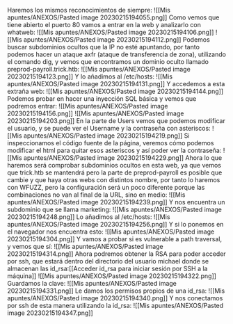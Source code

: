 Haremos los mismos reconocimientos de siempre:
![[Mis apuntes/ANEXOS/Pasted image 20230215194055.png]]
Como vemos que tiene abierto el puerto 80 vamos a entrar en la web y analizarlo con whatweb:
![[Mis apuntes/ANEXOS/Pasted image 20230215194106.png]]
![[Mis apuntes/ANEXOS/Pasted image 20230215194112.png]]
Podemos buscar subdominios ocultos que la IP no esté apuntando, por tanto podemos hacer un ataque axfr (ataque de transferencia de zona), utilizando el comando dig, y vemos que encontramos un dominio oculto llamado preprod-payroll.trick.htb:
![[Mis apuntes/ANEXOS/Pasted image 20230215194123.png]]
Y lo añadimos al /etc/hosts:
![[Mis apuntes/ANEXOS/Pasted image 20230215194131.png]]
Y accedemos a esta extraña web:
![[Mis apuntes/ANEXOS/Pasted image 20230215194144.png]]
Podemos probar en hacer una inyección SQL básica y vemos que podremos entrar:
![[Mis apuntes/ANEXOS/Pasted image 20230215194156.png]]
![[Mis apuntes/ANEXOS/Pasted image 20230215194203.png]]
En la parte de Users vemos que podemos modificar el usuario, y se puede ver el Username y la contraseña con asteriscos:
![[Mis apuntes/ANEXOS/Pasted image 20230215194219.png]]
Si inspeccionamos el código fuente de la página, veremos cómo podemos modificar el html para quitar esos asteriscos y así poder ver la contraseña:
![[Mis apuntes/ANEXOS/Pasted image 20230215194229.png]]
Ahora lo que haremos será comprobar subdominios ocultos en esta web, ya que vemos que trick.htb se mantendrá pero la parte de preprod-payroll es posible que cambie y que haya otras webs con distintos nombre, por tanto lo haremos con WFUZZ, pero la configuración será un poco diferente porque las combinaciones no van al final de la URL, sino en medio:
![[Mis apuntes/ANEXOS/Pasted image 20230215194239.png]]
Y nos encuentra un subdominio que se llama marketing:
![[Mis apuntes/ANEXOS/Pasted image 20230215194248.png]]
Lo añadimos al /etc/hosts:
![[Mis apuntes/ANEXOS/Pasted image 20230215194256.png]]
Y si lo ponemos en el navegador nos encuentra esto:
![[Mis apuntes/ANEXOS/Pasted image 20230215194304.png]]
Y vamos a probar si es vulnerable a path traversal, y vemos que sí:
![[Mis apuntes/ANEXOS/Pasted image 20230215194314.png]]
Ahora podremos obtener la RSA para poder acceder por ssh, que estará dentro del directorio del usuario michael donde se almacenan las id_rsa:[[Acceder id_rsa para iniciar sesión por SSH a la máquina]]
![[Mis apuntes/ANEXOS/Pasted image 20230215194322.png]]
Guardamos la clave:
![[Mis apuntes/ANEXOS/Pasted image 20230215194331.png]]
Le damos los permisos propios de una id_rsa:
![[Mis apuntes/ANEXOS/Pasted image 20230215194340.png]]
Y nos conectamos por ssh de esta manera utilizando la id_rsa:
![[Mis apuntes/ANEXOS/Pasted image 20230215194347.png]]
